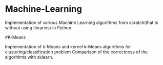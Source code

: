# Machine-Learning
Implementation of various Machine Learning algorithms from scratch(that is without using libraries) in Python.

#K-Means

Implementation of k-Means and kernel k-Means algorithms for clustering/classification problem
Comparison of the correctness of the algorithms with sklearn.
